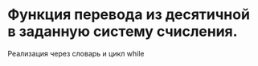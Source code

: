 # Функция перевода из десятичной в заданную систему счисления.

Реализация через словарь и цикл while